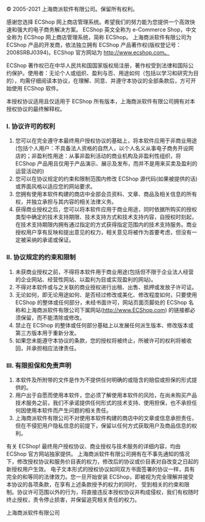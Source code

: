 © 2005-2021 上海商派软件有限公司。保留所有权利。

感谢您选择 ECShop 网上商店管理系统。希望我们的努力能为您提供一个高效快速和强大的电子商务解决方案。 ECShop 英文全称为 e-Commerce Shop，中文全称为 ECShop 网上商店管理系统，简称 ECShop。
上海商派软件有限公司为 ECShop 产品的开发商，依法独立拥有 ECShop 产品著作权(版权登记号：2008SRBJ0394)。ECShop 官方网站为 http://www.ecshop.com。

ECShop 著作权已在中华人民共和国国家版权局注册，著作权受到法律和国际公约保护。使用者：无论个人或组织、盈利与否、用途如何（包括以学习和研究为目的），均需仔细阅读本协议，在理解、同意、并遵守本协议的全部条款后，方可开始使用 ECShop 软件。

本授权协议适用且仅适用于 ECShop 所有版本，上海商派软件有限公司拥有对本授权协议的最终解释权。

### I. 协议许可的权利

1. 您可以在完全遵守本最终用户授权协议的基础上，将本软件应用于非商业用途(包括个人用户：不具备法人资格的自然人，以个人名义从事电子商务开设网店的；非盈利性用途：从事非盈利活动的商业机构及非盈利性组织，将 ECShop 产品用且仅用于产品演示、展示及发布，而并不是用来买卖及盈利的运营活动的)
2. 您可以在协议规定的约束和限制范围内修改 ECShop 源代码(如果被提供的话)或界面风格以适应您的网站要求。
3. 您拥有使用本软件构建的商店中全部会员资料、文章、商品及相关信息的所有权，并独立承担与其内容的相关法律义务。
4. 获得商业授权之后，您可以将本软件应用于商业用途，同时依据所购买的授权类型中确定的技术支持期限、技术支持方式和技术支持内容，自授权时刻起，在技术支持期限内拥有通过指定的方式获得指定范围内的技术支持服务。商业授权用户享有反映和提出意见的权力，相关意见将被作为首要考虑，但没有一定被采纳的承诺或保证。

### II. 协议规定的约束和限制

1. 未获商业授权之前，不得将本软件用于商业用途(包括但不限于企业法人经营的企业网站、经营性网站、以盈利为目或实现盈利的网站)。
2. 不得对本软件或与之关联的商业授权进行出租、出售、抵押或发放子许可证。
3. 无论如何，即无论用途如何、是否经过修改或美化、修改程度如何，只要使用 ECShop 的整体或任何部分，未经书面许可，网站页面页脚处的 ECShop 名称和上海商派软件有限公司下属网站(http://www.ECShop.com) 的链接都必须保留，而不能清除或修改。
4. 禁止在 ECShop 的整体或任何部分基础上以发展任何派生版本、修改版本或第三方版本用于重新分发。
5. 如果您未能遵守本协议的条款，您的授权将被终止，所被许可的权利将被收回，并承担相应法律责任。

### III. 有限担保和免责声明

1. 本软件及所附带的文件是作为不提供任何明确的或隐含的赔偿或担保的形式提供的。
2. 用户出于自愿而使用本软件，您必须了解使用本软件的风险，在尚未购买产品技术服务之前，我们不承诺提供任何形式的技术支持、使用担保，也不承担任何因使用本软件而产生问题的相关责任。
3. 上海商派软件有限公司不对使用本软件构建的商店中的文章或信息承担责任，但在不侵犯用户隐私信息的前提下，保留以任何方式获取用户及商品信息的权利。

有关 ECShop! 最终用户授权协议、商业授权与技术服务的详细内容，均由 ECShop 官方网站独家提供。 上海商派软件有限公司拥有在不事先通知的情况下，修改授权协议和服务价目表的权力，修改后的协议或价目表对自改变之日起的新授权用户生效。 电子文本形式的授权协议如同双方书面签署的协议一样，具有完全的和等同的法律效力。您一旦开始安装 ECShop，即被视为完全理解并接受本协议的各项条款，在享有上述条款授予的权力的同时， 受到相关的约束和限制。协议许可范围以外的行为，将直接违反本授权协议并构成侵权，我们有权随时终止授权，责令停止损害，并保留追究相关责任的权力。

上海商派软件有限公司